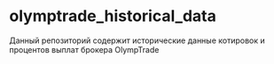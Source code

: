 # olymptrade_historical_data
Данный репозиторий содержит исторические данные котировок и процентов выплат брокера OlympTrade
